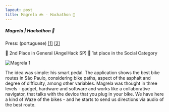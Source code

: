 ```yaml
---
layout: post
title: Magrela 🚲 - Hackathon 🥈
---
```


##### Magrela | Hackathon 🥈

Press: (portuguese)
[[1]](http://imasters.com.br/noticia/acompanhe-fotos-do-angelhack-realizado-na-sede-da-ibm-brasil)
[[2]](http://www.timaissimples.com.br/2016/04/angelhacknaibm/&prev=search)


🥈 2nd Place in General (AngelHack SP)
🥇 1st place in the Social Category 

<img class="img img-responsive" src="http://s3.amazonaws.com/somebodyio-production/projects/pictures/000/000/562/page/magrela-1.jpg?1463974457" alt="Magrela 1" />

The idea was simple: his smart pedal. The application shows the best bike routes in São Paulo, considering bike paths, aspect of the asphalt and degree of difficulty, among other variables. Magrela was thought in three levels - gadget, hardware and software and works like a collaborative navigator, that talks with the device that you plug in your bike. We have here a kind of Waze of the bikes - and he starts to send us directions via audio of the best route.


